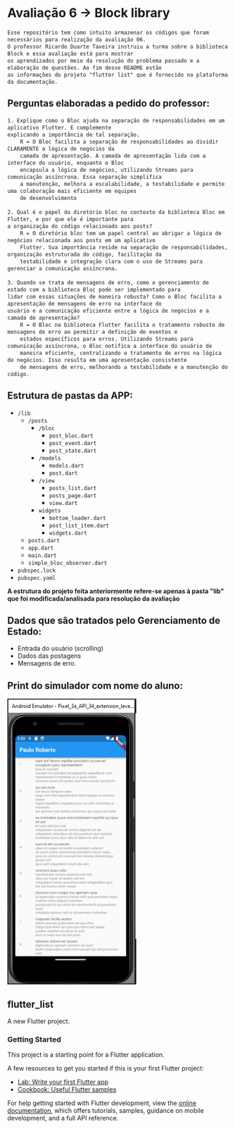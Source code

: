 # Avaliação 6 -> Block library
    Esse repositório tem como intuito armazenar os códigos que foram necessários para realização da avaliação 06.
    O professor Ricardo Duarte Taveira instruiu a turma sobre a biblioteca Block e essa avaliação está para mostrar 
    os aprendizados por meio da resolução do problema passado e a elaboração de questões. Ao fim desse README estão 
    as informações do projeto "flutter list" que é fornecido na plataforma da documentação.

## Perguntas elaboradas a pedido do professor:
    1. Explique como o Bloc ajuda na separação de responsabilidades em um aplicativo Flutter. E complemente 
    explicando a importância de tal separação.
        R = O Bloc facilita a separação de responsabilidades ao dividir CLARAMENTE a lógica de negócios da 
        camada de apresentação. A camada de apresentação lida com a interface do usuário, enquanto o Bloc 
        encapsula a lógica de negócios, utilizando Streams para comunicação assíncrona. Essa separação simplifica 
        a manutenção, melhora a escalabilidade, a testabilidade e permite uma colaboração mais eficiente em equipes 
        de desenvolvimento
    
    2. Qual é o papel do diretório bloc no contexto da biblioteca Bloc em Flutter, e por que ele é importante para 
    a organização do código relacionado aos posts?
        R = O diretório bloc tem um papel central ao abrigar a lógica de negócios relacionada aos posts em um aplicativo 
        Flutter. Sua importância reside na separação de responsabilidades, organização estruturada do código, facilitação da 
        testabilidade e integração clara com o uso de Streams para gerenciar a comunicação assíncrona.
    
    3. Quando se trata de mensagens de erro, como o gerenciamento de estado com a biblioteca Bloc pode ser implementado para 
    lidar com essas situações de maneira robusta? Como o Bloc facilita a apresentação de mensagens de erro na interface do 
    usuário e a comunicação eficiente entre a lógica de negócios e a camada de apresentação?
        R = O Bloc na biblioteca Flutter facilita o tratamento robusto de mensagens de erro ao permitir a definição de eventos e 
        estados específicos para erros. Utilizando Streams para comunicação assíncrona, o Bloc notifica a interface do usuário de 
        maneira eficiente, centralizando o tratamento de erros na lógica de negócios. Isso resulta em uma apresentação consistente 
        de mensagens de erro, melhorando a testabilidade e a manutenção do código.

## Estrutura de pastas da APP:

- `/lib`
    - `/posts`
        - `/bloc`
            - `post_bloc.dart`
            - `post_event.dart`
            - `post_state.dart`
        - `/models`
            - `models.dart`
            - `post.dart`
        - `/view`
            - `posts_list.dart`
            - `posts_page.dart`
            - `view.dart`
        - `widgets`
            - `bottom_loader.dart`
            - `post_list_item.dart`
            - `widgets.dart`
    - `posts.dart`
    - `app.dart`
    - `main.dart`
    - `simple_bloc_observer.dart`
- `pubspec.lock`
- `pubspec.yaml`

**A estrutura do projeto feita anteriormente refere-se apenas à pasta "lib" que foi modificada/analisada para resolução da avaliação**

## Dados que são tratados pelo Gerenciamento de Estado:

* Entrada do usuário (scrolling)
* Dados das postagens
* Mensagens de erro.

## Print do simulador com nome do aluno:

![Texto Alternativo](print-avaliacao06.png)


## flutter_list

A new Flutter project.

### Getting Started

This project is a starting point for a Flutter application.

A few resources to get you started if this is your first Flutter project:

- [Lab: Write your first Flutter app](https://docs.flutter.dev/get-started/codelab)
- [Cookbook: Useful Flutter samples](https://docs.flutter.dev/cookbook)

For help getting started with Flutter development, view the
[online documentation](https://docs.flutter.dev/), which offers tutorials,
samples, guidance on mobile development, and a full API reference.
